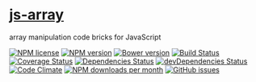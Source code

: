[js-array](http://aureooms.github.io/js-array)
==

array manipulation code bricks for JavaScript

[![NPM license](http://img.shields.io/npm/l/aureooms-js-array.svg?style=flat)](https://raw.githubusercontent.com/aureooms/js-array/master/LICENSE)
[![NPM version](http://img.shields.io/npm/v/aureooms-js-array.svg?style=flat)](https://www.npmjs.org/package/aureooms-js-array)
[![Bower version](http://img.shields.io/bower/v/aureooms-js-array.svg?style=flat)](http://bower.io/search/?q=aureooms-js-array)
[![Build Status](http://img.shields.io/travis/aureooms/js-array.svg?style=flat)](https://travis-ci.org/aureooms/js-array)
[![Coverage Status](http://img.shields.io/coveralls/aureooms/js-array.svg?style=flat)](https://coveralls.io/r/aureooms/js-array)
[![Dependencies Status](http://img.shields.io/david/aureooms/js-array.svg?style=flat)](https://david-dm.org/aureooms/js-array#info=dependencies)
[![devDependencies Status](http://img.shields.io/david/dev/aureooms/js-array.svg?style=flat)](https://david-dm.org/aureooms/js-array#info=devDependencies)
[![Code Climate](http://img.shields.io/codeclimate/github/aureooms/js-array.svg?style=flat)](https://codeclimate.com/github/aureooms/js-array)
[![NPM downloads per month](http://img.shields.io/npm/dm/aureooms-js-array.svg?style=flat)](https://www.npmjs.org/package/aureooms-js-array)
[![GitHub issues](http://img.shields.io/github/issues/aureooms/js-array.svg?style=flat)](https://github.com/aureooms/js-array/issues)

